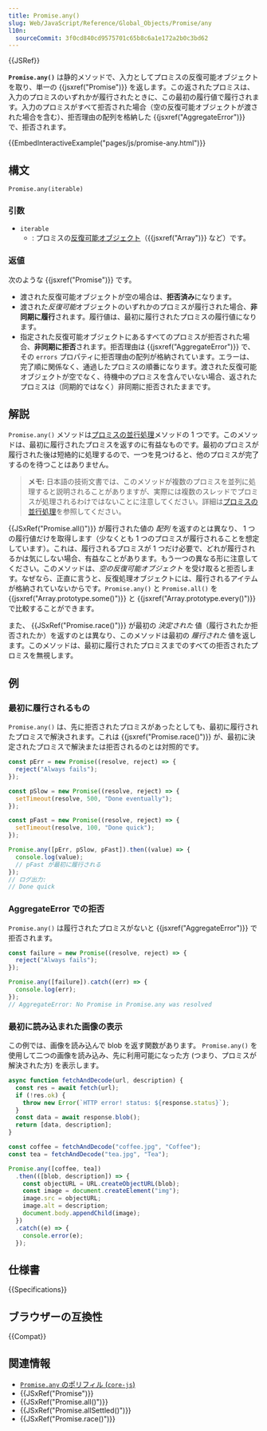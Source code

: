 ```yaml
---
title: Promise.any()
slug: Web/JavaScript/Reference/Global_Objects/Promise/any
l10n:
  sourceCommit: 3f0cd840cd9575701c65b8c6a1e172a2b0c3bd62
---
```


{{JSRef}}

**`Promise.any()`** は静的メソッドで、入力としてプロミスの反復可能オブジェクトを取り、単一の {{jsxref("Promise")}} を返します。この返されたプロミスは、入力のプロミスのいずれかが履行されたときに、この最初の履行値で履行されます。入力のプロミスがすべて拒否された場合（空の反復可能オブジェクトが渡された場合を含む）、拒否理由の配列を格納した {{jsxref("AggregateError")}} で、拒否されます。

{{EmbedInteractiveExample("pages/js/promise-any.html")}}

## 構文

```js-nolint
Promise.any(iterable)
```

### 引数

- `iterable`
  - : プロミスの[反復可能オブジェクト](/ja/docs/Web/JavaScript/Reference/Iteration_protocols#反復可能_iterable_プロトコル)（{{jsxref("Array")}} など）です。

### 返値

次のような {{jsxref("Promise")}} です。

- 渡された反復可能オブジェクトが空の場合は、**拒否済み**になります。
- 渡された*反復可能*オブジェクトのいずれかのプロミスが履行された場合、**非同期に履行**されます。履行値は、最初に履行されたプロミスの履行値になります。
- 指定された反復可能オブジェクトにあるすべてのプロミスが拒否された場合、**非同期に拒否**されます。拒否理由は {{jsxref("AggregateError")}} で、その `errors` プロパティに拒否理由の配列が格納されています。エラーは、完了順に関係なく、通過したプロミスの順番になります。渡された反復可能オブジェクトが空でなく、待機中のプロミスを含んでいない場合、返されたプロミスは（同期的ではなく）非同期に拒否されたままです。

## 解説

`Promise.any()` メソッドは[プロミスの並行処理](/ja/docs/Web/JavaScript/Reference/Global_Objects/Promise#プロミスの並行処理)メソッドの 1 つです。このメソッドは、最初に履行されたプロミスを返すのに有益なものです。最初のプロミスが履行された後は短絡的に処理するので、一つを見つけると、他のプロミスが完了するのを待つことはありません。

> **メモ:** 日本語の技術文書では、このメソッドが複数のプロミスを並列に処理すると説明されることがありますが、実際には複数のスレッドでプロミスが処理されるわけではないことに注意してください。詳細は[プロミスの並行処理](/ja/docs/Web/JavaScript/Reference/Global_Objects/Promise#プロミスの並行処理)を参照してください。

{{JSxRef("Promise.all()")}} が履行された値の _配列_ を返すのとは異なり、 1 つの履行値だけを取得します（少なくとも 1 つのプロミスが履行されることを想定しています）。これは、履行されるプロミスが 1 つだけ必要で、どれが履行されるかは気にしない場合、有益なことがあります。もう一つの異なる形に注意してください。このメソッドは、_空の反復可能オブジェクト_ を受け取ると拒否します。なぜなら、正直に言うと、反復処理オブジェクトには、履行されるアイテムが格納されていないからです。`Promise.any()` と `Promise.all()` を {{jsxref("Array.prototype.some()")}} と {{jsxref("Array.prototype.every()")}} で比較することができます。

また、 {{JSxRef("Promise.race()")}} が最初の _決定された_ 値（履行されたか拒否されたか）を返すのとは異なり、このメソッドは最初の _履行された_ 値を返します。このメソッドは、最初に履行されたプロミスまでのすべての拒否されたプロミスを無視します。

## 例

### 最初に履行されるもの

`Promise.any()` は、先に拒否されたプロミスがあったとしても、最初に履行されたプロミスで解決されます。これは {{jsxref("Promise.race()")}} が、最初に決定されたプロミスで解決または拒否されるのとは対照的です。

```js
const pErr = new Promise((resolve, reject) => {
  reject("Always fails");
});

const pSlow = new Promise((resolve, reject) => {
  setTimeout(resolve, 500, "Done eventually");
});

const pFast = new Promise((resolve, reject) => {
  setTimeout(resolve, 100, "Done quick");
});

Promise.any([pErr, pSlow, pFast]).then((value) => {
  console.log(value);
  // pFast が最初に履行される
});
// ログ出力:
// Done quick
```

### AggregateError での拒否

`Promise.any()` は履行されたプロミスがないと {{jsxref("AggregateError")}} で拒否されます。

```js
const failure = new Promise((resolve, reject) => {
  reject("Always fails");
});

Promise.any([failure]).catch((err) => {
  console.log(err);
});
// AggregateError: No Promise in Promise.any was resolved
```

### 最初に読み込まれた画像の表示

この例では、画像を読み込んで blob を返す関数があります。 `Promise.any()` を使用して二つの画像を読み込み、先に利用可能になった方 (つまり、プロミスが解決された方) を表示します。

```js
async function fetchAndDecode(url, description) {
  const res = await fetch(url);
  if (!res.ok) {
    throw new Error(`HTTP error! status: ${response.status}`);
  }
  const data = await response.blob();
  return [data, description];
}

const coffee = fetchAndDecode("coffee.jpg", "Coffee");
const tea = fetchAndDecode("tea.jpg", "Tea");

Promise.any([coffee, tea])
  .then(([blob, description]) => {
    const objectURL = URL.createObjectURL(blob);
    const image = document.createElement("img");
    image.src = objectURL;
    image.alt = description;
    document.body.appendChild(image);
  })
  .catch((e) => {
    console.error(e);
  });
```

## 仕様書

{{Specifications}}

## ブラウザーの互換性

{{Compat}}

## 関連情報

- [`Promise.any` のポリフィル (`core-js`)](https://github.com/zloirock/core-js#ecmascript-promise)
- {{JSxRef("Promise")}}
- {{JSxRef("Promise.all()")}}
- {{JSxRef("Promise.allSettled()")}}
- {{JSxRef("Promise.race()")}}
